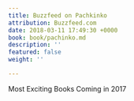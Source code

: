 ```yaml
---
title: Buzzfeed on Pachkinko
attribution: Buzzfeed.com
date: 2018-03-11 17:49:30 +0000
book: book/pachinko.md
description: ''
featured: false
weight: ''

---
```

Most Exciting Books Coming in 2017